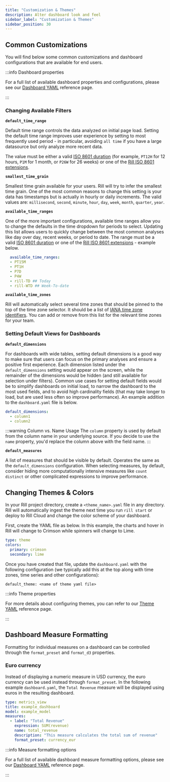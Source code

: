 ```yaml
---
title: "Customization & Themes"
description: Alter dashboard look and feel
sidebar_label: "Customization & Themes"
sidebar_position: 30
---
```


## Common Customizations

You will find below some common customizations and dashboard configurations that are available for end users. 

:::info Dashboard properties

For a full list of available dashboard properties and configurations, please see our [Dashboard YAML](/reference/project-files/dashboards.md) reference page.

:::

### Changing Available Filters

**`default_time_range`**

Default time range controls the data analyzed on initial page load. Setting the default time range improves user experience by setting to most frequently used period - in particular, avoiding `all time` if you have a large datasource but only analyze more recent data.

The value must be either a valid [ISO 8601 duration](https://en.wikipedia.org/wiki/ISO_8601#Durations) (for example, `PT12H` for 12 hours, `P1M` for 1 month, or `P26W` for 26 weeks) or one of the [Rill ISO 8601 extensions](../../reference/rill-iso-extensions.md#extensions).

**`smallest_time_grain`**

Smallest time grain available for your users. Rill will try to infer the smallest time grain. One of the most common reasons to change this setting is your data has timestamps but is actually in hourly or daily increments. The valid values are: `millisecond`, `second`, `minute`, `hour`, `day`, `week`, `month`, `quarter`, `year`.

**`available_time_ranges`**

One of the more important configurations, available time ranges allow you to change the defaults in the time dropdown for periods to select. Updating this list allows users to quickly change between the most common analyses like day over day, recent weeks, or period to date. The range must be a valid [ISO 8601 duration](https://en.wikipedia.org/wiki/ISO_8601#Durations) or one of the [Rill ISO 8601 extensions](../../reference/rill-iso-extensions.md#extensions) - example below. 

```yaml
  available_time_ranges:
  - PT15M 
  - PT1H
  - P7D
  - P4W
  - rill-TD ## Today
  - rill-WTD ## Week-To-date
```

**`available_time_zones`**

Rill will automatically select several time zones that should be pinned to the top of the time zone selector. It should be a list of [IANA time zone identifiers](https://en.wikipedia.org/wiki/List_of_tz_database_time_zones). You can add or remove from this list for the relevant time zones for your team.

### Setting Default Views for Dashboards

**`default_dimensions`**

For dashboards with wide tables, setting default dimensions is a good way to make sure that users can focus on the primary analyses and ensure a positive first experience. Each dimension listed under the `default_dimensions` setting would appear on the screen, while the remainder of the dimensions would be hidden (and still available for selection under filters). Common use cases for setting default fields would be to simplify dashboards on initial load, to narrow the dashboard to the most used fields, and to avoid high cardinality fields (that may take longer to load, but are used less often so improve performance). An example addition to the `dashboard.yaml` file is below.

```yaml
default_dimensions:
  - column1
  - column2
```

:::warning Column vs. Name Usage
The `column` property is used by default from the column name in your underlying source. If you decide to use the `name` property, you'd replace the column above with the field name.
:::

**`default_measures`** 

A list of measures that should be visible by default. Operates the same as the `default_dimensions` configuration. When selecting measures, by default, consider hiding more computationally intensive measures like `count distinct` or other complicated expressions to improve performance.

## Changing Themes & Colors

In your Rill project directory, create a `<theme_name>.yaml` file in any directory. Rill will automatically ingest the theme next time you run `rill start` or deploy to Rill Cloud and change the color scheme of your dashboard.

First, create the YAML file as below. In this example, the charts and hover in Rill will change to Crimson while spinners will change to Lime.

```yaml
type: theme
colors:
  primary: crimson 
  secondary: lime 
```

Once you have created that file, update the `dashboard.yaml` with the following configuration (we typically add this at the top along with time zones, time series and other configurations):

`default_theme: <name of theme yaml file>` 

:::info Theme properties

For more details about configuring themes, you can refer to our [Theme YAML](/reference/project-files/themes.md) reference page.

:::

## Dashboard Measure Formatting

Formatting for individual measures on a dashboard can be controlled through the `format_preset` and `format_d3` properties.

### Euro currency

Instead of displaying a numeric measure in USD currency, the euro currency can be used instead through `format_preset`. In the following example `dashboard.yaml`, the `Total Revenue` measure will be displayed using euros in the resulting dashboard.

```yaml
type: metrics_view
title: example_dashboard
model: example_model
measures:
  - label: "Total Revenue"
    expression: SUM(revenue)
    name: total_revenue
    description: "This measure calculates the total sum of revenue"
    format_preset: currency_eur
```

:::info Measure formatting options

For a full list of available dashboard measure formatting options, please see our [Dashboard YAML](/reference/project-files/dashboards.md) reference page.

:::